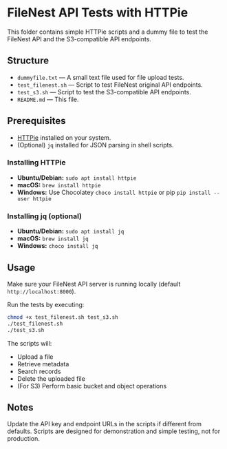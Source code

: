 # FileNest API Tests with HTTPie

This folder contains simple HTTPie scripts and a dummy file to test the FileNest API and the S3-compatible API endpoints.

## Structure

- `dummyfile.txt` — A small text file used for file upload tests.
- `test_filenest.sh` — Script to test FileNest original API endpoints.
- `test_s3.sh` — Script to test the S3-compatible API endpoints.
- `README.md` — This file.

## Prerequisites

- [HTTPie](https://httpie.io/) installed on your system.
- (Optional) `jq` installed for JSON parsing in shell scripts.

### Installing HTTPie

- **Ubuntu/Debian:** `sudo apt install httpie`
- **macOS:** `brew install httpie`
- **Windows:** Use Chocolatey `choco install httpie` or pip `pip install --user httpie`

### Installing jq (optional)

- **Ubuntu/Debian:** `sudo apt install jq`
- **macOS:** `brew install jq`
- **Windows:** `choco install jq`

## Usage

Make sure your FileNest API server is running locally (default `http://localhost:8000`).

Run the tests by executing:

```bash
chmod +x test_filenest.sh test_s3.sh
./test_filenest.sh
./test_s3.sh
```

The scripts will:

- Upload a file
- Retrieve metadata
- Search records
- Delete the uploaded file
- (For S3) Perform basic bucket and object operations

## Notes

Update the API key and endpoint URLs in the scripts if different from defaults.
Scripts are designed for demonstration and simple testing, not for production.